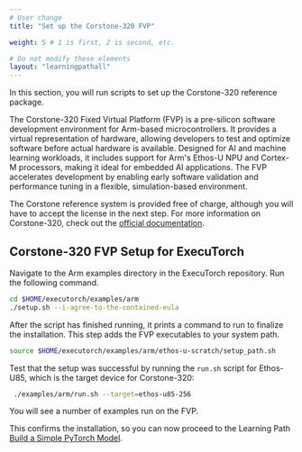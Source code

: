 ```yaml
---
# User change
title: "Set up the Corstone-320 FVP"

weight: 5 # 1 is first, 2 is second, etc.

# Do not modify these elements
layout: "learningpathall"
---
```


In this section, you will run scripts to set up the Corstone-320 reference package.

The Corstone-320 Fixed Virtual Platform (FVP) is a pre-silicon software development environment for Arm-based microcontrollers. It provides a virtual representation of hardware, allowing developers to test and optimize software before actual hardware is available. Designed for AI and machine learning workloads, it includes support for Arm's Ethos-U NPU and Cortex-M processors, making it ideal for embedded AI applications. The FVP accelerates development by enabling early software validation and performance tuning in a flexible, simulation-based environment.

The Corstone reference system is provided free of charge, although you will have to accept the license in the next step. For more information on Corstone-320, check out the [official documentation](https://developer.arm.com/documentation/109761/0000?lang=en).

## Corstone-320 FVP Setup for ExecuTorch

Navigate to the Arm examples directory in the ExecuTorch repository. Run the following command.

```bash
cd $HOME/executorch/examples/arm
./setup.sh --i-agree-to-the-contained-eula
```

After the script has finished running, it prints a command to run to finalize the installation. This step adds the FVP executables to your system path.

```bash
source $HOME/executorch/examples/arm/ethos-u-scratch/setup_path.sh
```

Test that the setup was successful by running the `run.sh` script for Ethos-U85, which is the target device for Corstone-320:

```bash
 ./examples/arm/run.sh --target=ethos-u85-256
```

You will see a number of examples run on the FVP.

This confirms the installation, so you can now proceed to the Learning Path [Build a Simple PyTorch Model](/learning-paths/embedded-and-microcontrollers/introduction-to-tinyml-on-arm/4-build-model/).